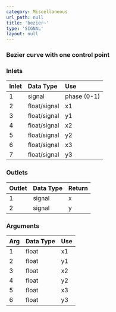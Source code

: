 ```yaml
---
category: Miscellaneous
url_path: null
title: 'bezier~'
type: 'SIGNAL'
layout: null
---
```


### Bezier curve with one control point

### Inlets

| Inlet | Data Type    | Use         |
|:------|:-------------|:------------|
| 1     | signal       | phase (0-1) |
| 2     | float/signal | x1  |
| 3     | float/signal | y1  |
| 4     | float/signal | x2  |
| 5     | float/signal | y2  |
| 6     | float/signal | x3  |
| 7     | float/signal | y3  |

### Outlets

| Outlet | Data Type | Return |
|:-------|:----------|:-------|
| 1      | signal    | x      |
| 2      | signal    | y      |

### Arguments

| Arg | Data Type | Use |
|:----|:----------|:----|
| 1   | float     | x1  |
| 2   | float     | y1  |
| 3   | float     | x2  |
| 4   | float     | y2  |
| 5   | float     | x3  |
| 6   | float     | y3  |
